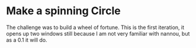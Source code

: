 # Make a spinning Circle

The challenge was to build a wheel of fortune. This is the first
iteration, it opens up two windows still because I am not very familiar
with nannou, but as a 0.1 it will do. 
